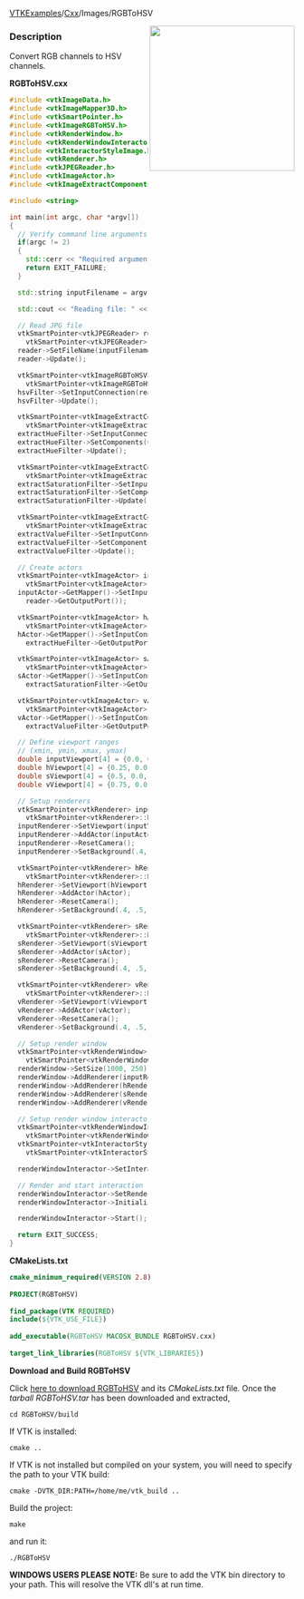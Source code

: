 [VTKExamples](/index/)/[Cxx](/Cxx)/Images/RGBToHSV

<img align="right" src="https://github.com/lorensen/VTKExamples/blob/gh-pages/Testing/Baseline/Images/TestRGBToHSV.png?raw=true" width="256" />

### Description
Convert RGB channels to HSV channels.

**RGBToHSV.cxx**
```c++
#include <vtkImageData.h>
#include <vtkImageMapper3D.h>
#include <vtkSmartPointer.h>
#include <vtkImageRGBToHSV.h>
#include <vtkRenderWindow.h>
#include <vtkRenderWindowInteractor.h>
#include <vtkInteractorStyleImage.h>
#include <vtkRenderer.h>
#include <vtkJPEGReader.h>
#include <vtkImageActor.h>
#include <vtkImageExtractComponents.h>

#include <string>

int main(int argc, char *argv[])
{
  // Verify command line arguments
  if(argc != 2)
  {
    std::cerr << "Required arguments: image" << std::endl;
    return EXIT_FAILURE;
  }

  std::string inputFilename = argv[1];

  std::cout << "Reading file: " << inputFilename << std::endl;

  // Read JPG file
  vtkSmartPointer<vtkJPEGReader> reader =
    vtkSmartPointer<vtkJPEGReader>::New();
  reader->SetFileName(inputFilename.c_str());
  reader->Update();

  vtkSmartPointer<vtkImageRGBToHSV> hsvFilter =
    vtkSmartPointer<vtkImageRGBToHSV>::New();
  hsvFilter->SetInputConnection(reader->GetOutputPort());
  hsvFilter->Update();

  vtkSmartPointer<vtkImageExtractComponents> extractHueFilter =
    vtkSmartPointer<vtkImageExtractComponents>::New();
  extractHueFilter->SetInputConnection(hsvFilter->GetOutputPort());
  extractHueFilter->SetComponents(0);
  extractHueFilter->Update();

  vtkSmartPointer<vtkImageExtractComponents> extractSaturationFilter =
    vtkSmartPointer<vtkImageExtractComponents>::New();
  extractSaturationFilter->SetInputConnection(hsvFilter->GetOutputPort());
  extractSaturationFilter->SetComponents(1);
  extractSaturationFilter->Update();

  vtkSmartPointer<vtkImageExtractComponents> extractValueFilter =
    vtkSmartPointer<vtkImageExtractComponents>::New();
  extractValueFilter->SetInputConnection(hsvFilter->GetOutputPort());
  extractValueFilter->SetComponents(2);
  extractValueFilter->Update();

  // Create actors
  vtkSmartPointer<vtkImageActor> inputActor =
    vtkSmartPointer<vtkImageActor>::New();
  inputActor->GetMapper()->SetInputConnection(
    reader->GetOutputPort());

  vtkSmartPointer<vtkImageActor> hActor =
    vtkSmartPointer<vtkImageActor>::New();
  hActor->GetMapper()->SetInputConnection(
    extractHueFilter->GetOutputPort());

  vtkSmartPointer<vtkImageActor> sActor =
    vtkSmartPointer<vtkImageActor>::New();
  sActor->GetMapper()->SetInputConnection(
    extractSaturationFilter->GetOutputPort());

  vtkSmartPointer<vtkImageActor> vActor =
    vtkSmartPointer<vtkImageActor>::New();
  vActor->GetMapper()->SetInputConnection(
    extractValueFilter->GetOutputPort());

  // Define viewport ranges
  // (xmin, ymin, xmax, ymax)
  double inputViewport[4] = {0.0, 0.0, 0.25, 1.0};
  double hViewport[4] = {0.25, 0.0, 0.5, 1.0};
  double sViewport[4] = {0.5, 0.0, 0.75, 1.0};
  double vViewport[4] = {0.75, 0.0, 1.0, 1.0};

  // Setup renderers
  vtkSmartPointer<vtkRenderer> inputRenderer =
    vtkSmartPointer<vtkRenderer>::New();
  inputRenderer->SetViewport(inputViewport);
  inputRenderer->AddActor(inputActor);
  inputRenderer->ResetCamera();
  inputRenderer->SetBackground(.4, .5, .9);

  vtkSmartPointer<vtkRenderer> hRenderer =
    vtkSmartPointer<vtkRenderer>::New();
  hRenderer->SetViewport(hViewport);
  hRenderer->AddActor(hActor);
  hRenderer->ResetCamera();
  hRenderer->SetBackground(.4, .5, .6);

  vtkSmartPointer<vtkRenderer> sRenderer =
    vtkSmartPointer<vtkRenderer>::New();
  sRenderer->SetViewport(sViewport);
  sRenderer->AddActor(sActor);
  sRenderer->ResetCamera();
  sRenderer->SetBackground(.4, .5, .7);

  vtkSmartPointer<vtkRenderer> vRenderer =
    vtkSmartPointer<vtkRenderer>::New();
  vRenderer->SetViewport(vViewport);
  vRenderer->AddActor(vActor);
  vRenderer->ResetCamera();
  vRenderer->SetBackground(.4, .5, .8);

  // Setup render window
  vtkSmartPointer<vtkRenderWindow> renderWindow =
    vtkSmartPointer<vtkRenderWindow>::New();
  renderWindow->SetSize(1000, 250);
  renderWindow->AddRenderer(inputRenderer);
  renderWindow->AddRenderer(hRenderer);
  renderWindow->AddRenderer(sRenderer);
  renderWindow->AddRenderer(vRenderer);

  // Setup render window interactor
  vtkSmartPointer<vtkRenderWindowInteractor> renderWindowInteractor =
    vtkSmartPointer<vtkRenderWindowInteractor>::New();
  vtkSmartPointer<vtkInteractorStyleImage> style =
    vtkSmartPointer<vtkInteractorStyleImage>::New();

  renderWindowInteractor->SetInteractorStyle(style);

  // Render and start interaction
  renderWindowInteractor->SetRenderWindow(renderWindow);
  renderWindowInteractor->Initialize();

  renderWindowInteractor->Start();

  return EXIT_SUCCESS;
}
```
**CMakeLists.txt**
```cmake
cmake_minimum_required(VERSION 2.8)
 
PROJECT(RGBToHSV)
 
find_package(VTK REQUIRED)
include(${VTK_USE_FILE})
 
add_executable(RGBToHSV MACOSX_BUNDLE RGBToHSV.cxx)
 
target_link_libraries(RGBToHSV ${VTK_LIBRARIES})
```

**Download and Build RGBToHSV**

Click [here to download RGBToHSV](https://github.com/lorensen/VTKWikiExamplesTarballs/raw/master/RGBToHSV.tar) and its *CMakeLists.txt* file.
Once the *tarball RGBToHSV.tar* has been downloaded and extracted,
```
cd RGBToHSV/build 
```
If VTK is installed:
```
cmake ..
```
If VTK is not installed but compiled on your system, you will need to specify the path to your VTK build:
```
cmake -DVTK_DIR:PATH=/home/me/vtk_build ..
```
Build the project:
```
make
```
and run it:
```
./RGBToHSV
```
**WINDOWS USERS PLEASE NOTE:** Be sure to add the VTK bin directory to your path. This will resolve the VTK dll's at run time.

